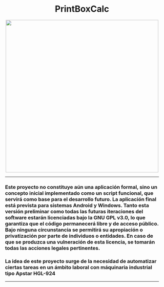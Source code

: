 <h1 align="center"> PrintBoxCalc </h1>

<p align="center">
  <img src="https://media.giphy.com/media/v1.Y2lkPWVjZjA1ZTQ3bGRhZjMyZXg0azhmb3RuZG9iaGtheTg2cWRzc29lYWhpNGtic3pueCZlcD12MV9zdGlja2Vyc19zZWFyY2gmY3Q9cw/c0xcPudJy1JDy/giphy.gif" width="500"/>
</p>

---

### Este proyecto no constituye aún una aplicación formal, sino un concepto inicial implementado como un script funcional, que servirá como base para el desarrollo futuro. La aplicación final está prevista para sistemas Android y Windows. Tanto esta versión preliminar como todas las futuras iteraciones del software estarán licenciadas bajo la GNU GPL v3.0, lo que garantiza que el código permanecerá libre y de acceso público. Bajo ninguna circunstancia se permitirá su apropiación o privatización por parte de individuos o entidades. En caso de que se produzca una vulneración de esta licencia, se tomarán todas las acciones legales pertinentes.

### La idea de este proyecto surge de la necesidad de automatizar ciertas tareas en un ámbito laboral con máquinaria industrial tipo Apstar HGL-924


---
